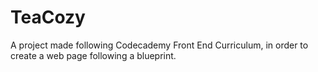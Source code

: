 # TeaCozy
A project made following Codecademy Front End Curriculum, in order to create a web page following a blueprint.
